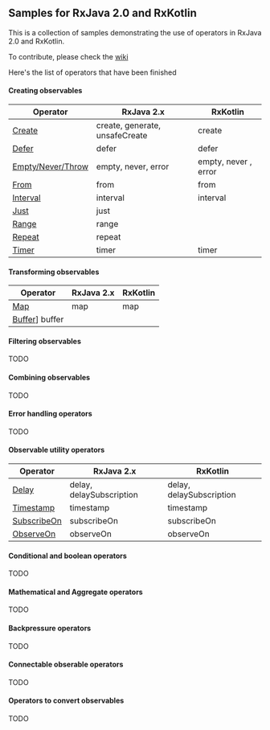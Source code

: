 ## Samples for RxJava 2.0 and RxKotlin

This is a collection of samples demonstrating the use of operators in RxJava 2.0 and RxKotlin.

To contribute, please check the [wiki](https://github.com/moldedbits/rx_operators/wiki)

Here's the list of operators that have been finished

#### Creating observables

| Operator | RxJava 2.x | RxKotlin |
|----------|------------|----------|
| [Create][1] | create, generate, unsafeCreate | create |
| [Defer][2] | defer | defer |
| [Empty/Never/Throw][3] | empty, never, error | empty, never , error |
| [From][9] | from | from |
| [Interval][10] | interval | interval |
| [Just][11] | just | |
| [Range][12] | range | |
| [Repeat][13] | repeat | |
| [Timer][14] | timer | timer |

#### Transforming observables

| Operator | RxJava 2.x | RxKotlin |
|----------|------------|----------|
| [Map][5] | map | map |
| [Buffer][15]] buffer | |

#### Filtering observables

TODO

#### Combining observables

TODO

#### Error handling operators

TODO

#### Observable utility operators

| Operator | RxJava 2.x | RxKotlin |
|----------|------------|----------|
| [Delay][8] | delay, delaySubscription | delay, delaySubscription |
| [Timestamp][4] | timestamp | timestamp |
| [SubscribeOn][6] | subscribeOn | subscribeOn |
| [ObserveOn][7] | observeOn | observeOn |

#### Conditional and boolean operators

TODO

#### Mathematical and Aggregate operators

TODO

#### Backpressure operators

TODO

#### Connectable obserable operators

TODO

#### Operators to convert observables

TODO

[1]: http://reactivex.io/documentation/operators/create.html
[2]: http://reactivex.io/documentation/operators/defer.html
[3]: http://reactivex.io/documentation/operators/empty-never-throw.html
[4]: http://reactivex.io/documentation/operators/timestamp.html
[5]: http://reactivex.io/documentation/operators/map.html
[6]: http://reactivex.io/documentation/operators/subscribeon.html
[7]: http://reactivex.io/documentation/operators/observeon.html
[8]: http://reactivex.io/documentation/operators/delay.html
[9]: http://reactivex.io/documentation/operators/from.html
[10]: http://reactivex.io/documentation/operators/interval.html
[11]: http://reactivex.io/documentation/operators/just.html
[12]: http://reactivex.io/documentation/operators/range.html
[13]: http://reactivex.io/documentation/operators/repeat.html
[14]: http://reactivex.io/documentation/operators/timer.html
[15]: http://reactivex.io/documentation/operators/buffer.html